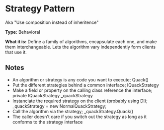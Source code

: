 ﻿# Strategy Pattern

Aka "Use composition instead of inheritence"

**Type:** Behavioral

**What it is:** Define a family of algorithms, encapsulate each one, and make them interchangeable. Lets the algorithm vary independently form clients that use it.

## Notes

* An algorithm or strategy is any code you want to execute; Quack()
* Put the different strategies behind a common interface; IQuackStrategy
* Make a field or property on the calling class reference the interface; private IQuackStrategy _quackStrategy
* Instanciate the required strategy on the client (probably using DI); _quackStrategy = new NormalQuackStrategy;
* Call the algorithm via the strategy; _quackStrategy.Quack()
* The caller doesn't care if you switch out the strategy as long as it conforms to the strategy interface

